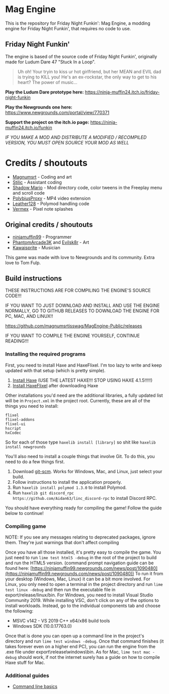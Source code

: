 # Mag Engine

This is the repository for Friday Night Funkin': Mag Engine, a modding engine for Friday Night Funkin', that requires no code to use.

## Friday Night Funkin'

The engine is based of the source code of Friday Night Funkin', originally made for Ludum Dare 47 "Stuck In a Loop".

> Uh oh! Your tryin to kiss ur hot girlfriend, but her MEAN and EVIL dad is trying to KILL you! He's an ex-rockstar, the only way to get to his heart? The power of music... 

**Play the Ludum Dare prototype here:** https://ninja-muffin24.itch.io/friday-night-funkin

**Play the Newgrounds one here:** https://www.newgrounds.com/portal/view/770371

**Support the project on the itch.io page:** https://ninja-muffin24.itch.io/funkin

_IF YOU MAKE A MOD AND DISTRIBUTE A MODIFIED / RECOMPILED VERSION, YOU MUST OPEN SOURCE YOUR MOD AS WELL_

# Credits / shoutouts

-   [Magnumsrt](https://twitter.com/MagnumsrtYT) - Coding and art
-   [Stilic](https://gamebanana.com/members/1893262) - Assistant coding
-   [Shadow Mario](https://twitter.com/Shadow_Mario_) - Mod directory code, color tweens in the Freeplay menu and scroll code
-   [PolybiusProxy](https://twitter.com/polybiusproxy) - MP4 video extension
-   [Leather128](https://gamebanana.com/members/1799813) - Polymod handling code
-   [Vermex](https://gamebanana.com/members/1664988) - Pixel note splashes

## Original credits / shoutouts

-   [ninjamuffin99](https://twitter.com/ninja_muffin99) - Programmer
-   [PhantomArcade3K](https://twitter.com/phantomarcade3k) and [Evilsk8r](https://twitter.com/evilsk8r) - Art
-   [Kawaisprite](https://twitter.com/kawaisprite) - Musician

This game was made with love to Newgrounds and its community. Extra love to Tom Fulp.

## Build instructions

THESE INSTRUCTIONS ARE FOR COMPILING THE ENGINE'S SOURCE CODE!!!

IF YOU WANT TO JUST DOWNLOAD AND INSTALL AND USE THE ENGINE NORMALLY, GO TO GITHUB RELEASES TO DOWNLOAD THE ENGINE FOR PC, MAC, AND LINUX!!

https://github.com/magnumsrtisswag/MagEngine-Public/releases

IF YOU WANT TO COMPILE THE ENGINE YOURSELF, CONTINUE READING!!!

### Installing the required programs

First, you need to install Haxe and HaxeFlixel. I'm too lazy to write and keep updated with that setup (which is pretty simple).

1. [Install Haxe](https://haxe.org/download/version/4.1.5/) (USE THE LATEST HAXE!!! STOP USING HAXE 4.1.5!!!!!)
2. [Install HaxeFlixel](https://haxeflixel.com/documentation/install-haxeflixel/) after downloading Haxe

Other installations you'd need are the additional libraries, a fully updated list will be in `Project.xml` in the project root. Currently, these are all of the things you need to install:

```
flixel
flixel-addons
flixel-ui
hscript
hxCodec
```

So for each of those type `haxelib install [library]` so shit like `haxelib install newgrounds`

You'll also need to install a couple things that involve Git. To do this, you need to do a few things first.

1. Download [git-scm](https://git-scm.com/downloads). Works for Windows, Mac, and Linux, just select your build.
2. Follow instructions to install the application properly.
3. Run `haxelib install polymod 1.3.0` to install Polymod.
4. Run `haxelib git discord_rpc https://github.com/Aidan63/linc_discord-rpc` to install Discord RPC.

You should have everything ready for compiling the game! Follow the guide below to continue!

### Compiling game

NOTE: If you see any messages relating to deprecated packages, ignore them. They're just warnings that don't affect compiling

Once you have all those installed, it's pretty easy to compile the game. You just need to run `lime test html5 -debug` in the root of the project to build and run the HTML5 version. (command prompt navigation guide can be found here: [https://ninjamuffin99.newgrounds.com/news/post/1090480](https://ninjamuffin99.newgrounds.com/news/post/1090480))
To run it from your desktop (Windows, Mac, Linux) it can be a bit more involved. For Linux, you only need to open a terminal in the project directory and run `lime test linux -debug` and then run the executable file in export/release/linux/bin. For Windows, you need to install Visual Studio Community 2019. While installing VSC, don't click on any of the options to install workloads. Instead, go to the individual components tab and choose the following:

-   MSVC v142 - VS 2019 C++ x64/x86 build tools
-   Windows SDK (10.0.17763.0)

Once that is done you can open up a command line in the project's directory and run `lime test windows -debug`. Once that command finishes (it takes forever even on a higher end PC), you can run the engine from the .exe file under export\release\windows\bin.
As for Mac, `lime test mac -debug` should work, if not the internet surely has a guide on how to compile Haxe stuff for Mac.

### Additional guides

-   [Command line basics](https://ninjamuffin99.newgrounds.com/news/post/1090480)
